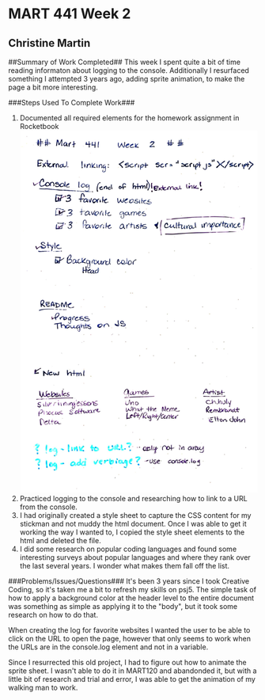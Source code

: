 # MART 441 Week 2 #
## Christine Martin ##

##Summary of Work Completed##
This week I spent quite a bit of time reading informaton about logging to the console.
Additionally I resurfaced something I attempted 3 years ago, adding sprite animation, to make the page a bit more interesting.

###Steps Used To Complete Work###
1.  Documented all required elements for the homework assignment in Rocketbook
![Mart 441 Homework 1 Design!](/HW2/Mart_441_Week_2.jpg "Week 2 plan")
2.  Practiced logging to the console and researching how to link to a URL from the console.
3.  I had originally created a style sheet to capture the CSS content for my stickman and not muddy the html document.  Once I was able to get it working the way I wanted to, I copied the style sheet elements to the html and deleted the file.
4.  I did some research on popular coding languages and found some interesting surveys about popular languages and where they rank over the last several years.  I wonder what makes them fall off the list.

###Problems/Issues/Questions###
It's been 3 years since I took Creative Coding, so it's taken me a bit to refresh my skills on psj5.  The simple task of how to apply a background color at the header level to the entire document was something as simple as applying it to the "body", but it took some research on how to do that.

When creating the log for favorite websites I wanted the user to be able to click on the URL to open the page, however that only seems to work when the URLs are in the console.log element and not in a variable.

Since I resurrected this old project, I had to figure out how to animate the sprite sheet.  I wasn't able to do it in MART120 and abandonded it, but with a little bit of research and trial and error, I was able to get the animation of my walking man to work.
